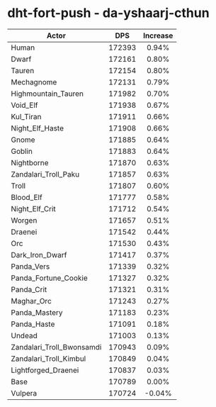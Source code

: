 # dht-fort-push - da-yshaarj-cthun
| Actor | DPS | Increase |
|---|:---:|:---:|
|Human|172393|0.94%|
|Dwarf|172161|0.80%|
|Tauren|172154|0.80%|
|Mechagnome|172131|0.79%|
|Highmountain_Tauren|171982|0.70%|
|Void_Elf|171938|0.67%|
|Kul_Tiran|171911|0.66%|
|Night_Elf_Haste|171908|0.66%|
|Gnome|171885|0.64%|
|Goblin|171883|0.64%|
|Nightborne|171870|0.63%|
|Zandalari_Troll_Paku|171857|0.63%|
|Troll|171807|0.60%|
|Blood_Elf|171777|0.58%|
|Night_Elf_Crit|171712|0.54%|
|Worgen|171657|0.51%|
|Draenei|171542|0.44%|
|Orc|171530|0.43%|
|Dark_Iron_Dwarf|171417|0.37%|
|Panda_Vers|171339|0.32%|
|Panda_Fortune_Cookie|171327|0.32%|
|Panda_Crit|171321|0.31%|
|Maghar_Orc|171243|0.27%|
|Panda_Mastery|171183|0.23%|
|Panda_Haste|171091|0.18%|
|Undead|171003|0.13%|
|Zandalari_Troll_Bwonsamdi|170943|0.09%|
|Zandalari_Troll_Kimbul|170849|0.04%|
|Lightforged_Draenei|170837|0.03%|
|Base|170789|0.00%|
|Vulpera|170724|-0.04%|
